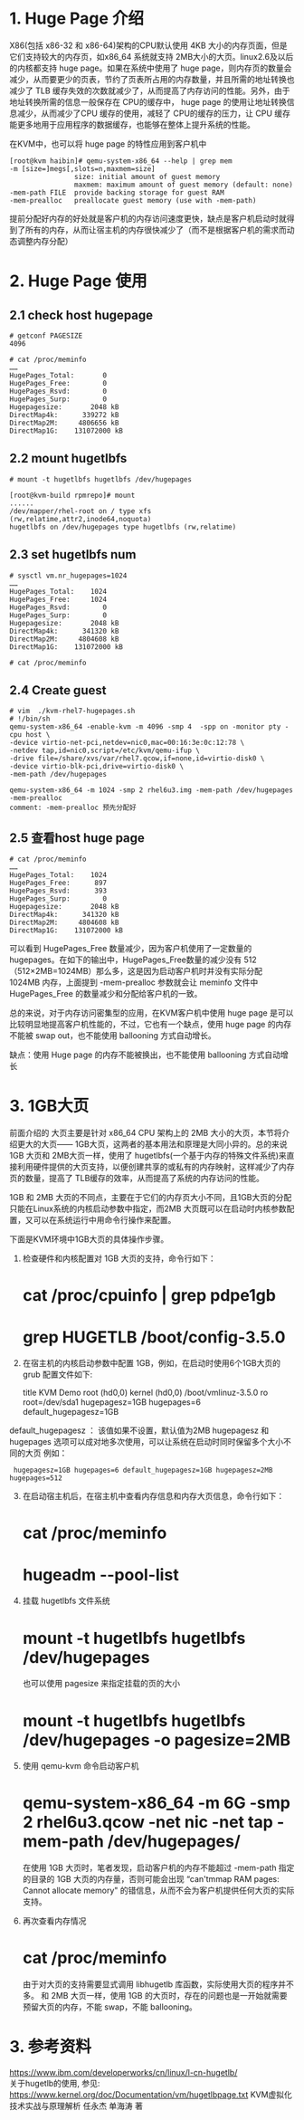 # 1. Huge Page 介绍
X86(包括 x86-32 和 x86-64)架构的CPU默认使用 4KB 大小的内存页面，但是它们支持较大的内存页，如x86_64 系统就支持 2MB大小的大页。linux2.6及以后的内核都支持 huge page。如果在系统中使用了 huge page，则内存页的数量会减少，从而要更少的页表，节约了页表所占用的内存数量，并且所需的地址转换也减少了 TLB 缓存失效的次数就减少了，从而提高了内存访问的性能。另外，由于地址转换所需的信息一般保存在 CPU的缓存中， huge page 的使用让地址转换信息减少，从而减少了CPU 缓存的使用，减轻了 CPU的缓存的压力，让 CPU 缓存能更多地用于应用程序的数据缓存，也能够在整体上提升系统的性能。

在KVM中，也可以将 huge page 的特性应用到客户机中

	[root@kvm haibin]# qemu-system-x86_64 --help | grep mem
	-m [size=]megs[,slots=n,maxmem=size]
	                size: initial amount of guest memory
	                maxmem: maximum amount of guest memory (default: none)
	-mem-path FILE  provide backing storage for guest RAM
	-mem-prealloc   preallocate guest memory (use with -mem-path)

提前分配好内存的好处就是客户机的内存访问速度更快，缺点是客户机启动时就得到了所有的内存，从而让宿主机的内存很快减少了（而不是根据客户机的需求而动态调整内存分配）

# 2. Huge Page 使用

## 2.1 check host hugepage
         
	# getconf PAGESIZE
	4096
         
	# cat /proc/meminfo
	……
	HugePages_Total:       0
	HugePages_Free:        0
	HugePages_Rsvd:        0
	HugePages_Surp:        0
	Hugepagesize:       2048 kB
	DirectMap4k:      339272 kB
	DirectMap2M:     4806656 kB
	DirectMap1G:    131072000 kB
     
## 2.2 mount hugetlbfs       
         
	# mount -t hugetlbfs hugetlbfs /dev/hugepages

	[root@kvm-build rpmrepo]# mount
	......
	/dev/mapper/rhel-root on / type xfs (rw,relatime,attr2,inode64,noquota)
	hugetlbfs on /dev/hugepages type hugetlbfs (rw,relatime)



## 2.3 set hugetlbfs  num 
       
	# sysctl vm.nr_hugepages=1024
	……
	HugePages_Total:    1024
	HugePages_Free:     1024
	HugePages_Rsvd:        0
	HugePages_Surp:        0
	Hugepagesize:       2048 kB
	DirectMap4k:      341320 kB
	DirectMap2M:     4804608 kB
	DirectMap1G:    131072000 kB

	# cat /proc/meminfo

## 2.4 Create guest   
      
    # vim  ./kvm-rhel7-hugepages.sh
	# !/bin/sh
	qemu-system-x86_64 -enable-kvm -m 4096 -smp 4  -spp on -monitor pty -cpu host \
	-device virtio-net-pci,netdev=nic0,mac=00:16:3e:0c:12:78 \
	-netdev tap,id=nic0,script=/etc/kvm/qemu-ifup \
	-drive file=/share/xvs/var/rhel7.qcow,if=none,id=virtio-disk0 \
	-device virtio-blk-pci,drive=virtio-disk0 \
	-mem-path /dev/hugepages

    qemu-system-x86_64 -m 1024 -smp 2 rhel6u3.img -mem-path /dev/hugepages -mem-prealloc 
    comment: -mem-prealloc 预先分配好

## 2.5 查看host huge page

	# cat /proc/meminfo
	……
	HugePages_Total:    1024
	HugePages_Free:      897
	HugePages_Rsvd:      393
	HugePages_Surp:        0
	Hugepagesize:       2048 kB
	DirectMap4k:      341320 kB
	DirectMap2M:     4804608 kB
	DirectMap1G:    131072000 kB

可以看到 HugePages_Free 数量减少，因为客户机使用了一定数量的 hugepages。在如下的输出中，HugePages_Free数量的减少没有 512（512×2MB=1024MB）那么多，这是因为启动客户机时并没有实际分配 1024MB 内存，上面提到 -mem-prealloc 参数就会让 meminfo 文件中 HugePages_Free 的数量减少和分配给客户机的一致。

总的来说，对于内存访问密集型的应用，在KVM客户机中使用 huge page 是可以比较明显地提高客户机性能的，不过，它也有一个缺点，使用 huge page 的内存不能被 swap out，也不能使用 ballooning 方式自动增长。

缺点：使用 Huge page 的内存不能被换出，也不能使用 ballooning 方式自动增长

# 3. 1GB大页 #
前面介绍的 大页主要是针对 x86_64 CPU 架构上的 2MB 大小的大页，本节将介绍更大的大页—— 1GB大页，这两者的基本用法和原理是大同小异的。总的来说 1GB 大页和 2MB大页一样，使用了 hugetlbfs(一个基于内存的特殊文件系统)来直接利用硬件提供的大页支持，以便创建共享的或私有的内存映射，这样减少了内存页的数量，提高了 TLB缓存的效率，从而提高了系统的内存访问的性能。

1GB 和 2MB 大页的不同点，主要在于它们的内存页大小不同，且1GB大页的分配只能在Linux系统的内核启动参数中指定，而2MB 大页既可以在启动时内核参数配置，又可以在系统运行中用命令行操作来配置。

下面是KVM环境中1GB大页的具体操作步骤。

1) 检查硬件和内核配置对 1GB 大页的支持，命令行如下：

    # cat /proc/cpuinfo | grep pdpe1gb
    # grep HUGETLB /boot/config-3.5.0
    
2) 在宿主机的内核启动参数中配置 1GB，例如，在启动时使用6个1GB大页的 grub 配置文件如下:
       
	title KVM Demo
        root (hd0,0)
        kernel (hd0,0) /boot/vmlinuz-3.5.0 ro root=/dev/sda1 hugepagesz=1GB hugepages=6 default_hugepagesz=1GB

default_hugepagesz ： 该值如果不设置，默认值为2MB
hugepagesz 和 hugepages 选项可以成对地多次使用，可以让系统在启动时同时保留多个大小不同的大页 例如：

     hugepagesz=1GB hugepages=6 default_hugepagesz=1GB hugepagesz=2MB hugepages=512

3) 在启动宿主机后，在宿主机中查看内存信息和内存大页信息，命令行如下：

    # cat /proc/meminfo
    # hugeadm --pool-list

4) 挂载 hugetlbfs 文件系统
    
	# mount -t hugetlbfs hugetlbfs /dev/hugepages
    也可以使用 pagesize 来指定挂载的页的大小
    # mount -t hugetlbfs hugetlbfs /dev/hugepages -o pagesize=2MB
5) 使用 qemu-kvm 命令启动客户机

    # qemu-system-x86_64 -m 6G -smp 2 rhel6u3.qcow -net nic -net tap -mem-path /dev/hugepages/
    在使用 1GB 大页时，笔者发现，启动客户机的内存不能超过 -mem-path 指定的目录的 1GB 大页的内存量，否则可能会出现 “can'tmmap RAM pages: Cannot allocate memory" 的错信息，从而不会为客户机提供任何大页的实际支持。
    
6) 再次查看内存情况

    # cat /proc/meminfo
    由于对大页的支持需要显式调用 libhugetlb 库函数，实际使用大页的程序并不多。
    和 2MB 大页一样，使用 1GB 的大页时，存在的问题也是一开始就需要预留大页的内存，不能 swap，不能 ballooning。

# 3. 参考资料

https://www.ibm.com/developerworks/cn/linux/l-cn-hugetlb/   
关于hugetlb的使用, 参见: https://www.kernel.org/doc/Documentation/vm/hugetlbpage.txt 
KVM虚拟化技术实战与原理解析 任永杰 单海涛 著